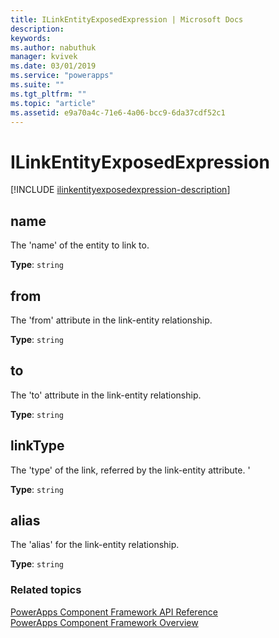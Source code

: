 ```yaml
---
title: ILinkEntityExposedExpression | Microsoft Docs
description: 
keywords:
ms.author: nabuthuk
manager: kvivek
ms.date: 03/01/2019
ms.service: "powerapps"
ms.suite: ""
ms.tgt_pltfrm: ""
ms.topic: "article"
ms.assetid: e9a70a4c-71e6-4a06-bcc9-6da37cdf52c1
---
```


# ILinkEntityExposedExpression

[!INCLUDE [ilinkentityexposedexpression-description](includes/ilinkentityexposedexpression-description.md)]

## name
The 'name' of the entity to link to.

**Type**:  `string`

## from

The 'from' attribute in the link-entity relationship.

**Type**:  `string`

## to

The 'to' attribute in the link-entity relationship.

**Type**:  `string`

## linkType

The 'type' of the link, referred by the link-entity attribute. '

**Type**:  `string`

## alias

The 'alias' for the link-entity relationship.

**Type**:  `string`

### Related topics

[PowerApps Component Framework API Reference](../reference/index.md)<br/>
[PowerApps Component Framework Overview](../overview.md)
